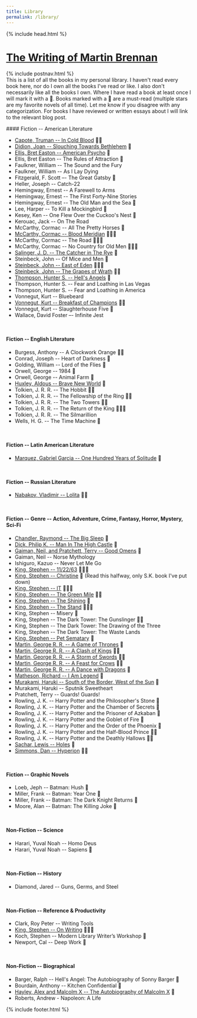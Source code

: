 ```yaml
---
title: Library
permalink: /library/
---
```


{% include head.html %}

<style>h4 { margin-top: 3rem; }</style>
<span id="top"></span>
<h1 class="page-title"><a href="/">The Writing of Martin Brennan</a></h1>
{% include postnav.html %}
<div class="blog">
  <div class="col" style="flex: 3">
  <p style="margin-top: 0">This is a list of all the books in my personal library. I haven't read every book here, nor do I own all the books I've read or like. I also don't necessarily like all the books I own. Where I have read a book at least once I will mark it with a 📖. Books marked with a 🌟 are a must-read (multiple stars are my favorite novels of all time). Let me know if you disagree with any categorization. For books I have reviewed or written essays about I will link to the relevant blog post.</p>
<div markdown="1">
#### Fiction -- American Literature

* [Capote, Truman -- In Cold Blood](/in-cold-blood/) 📖🌟
* [Didion, Joan -- Slouching Towards Bethlehem](/slouching-towards-bethlehem/) 📖
* [Ellis, Bret Easton -- American Psycho](/2017-reading-list) 📖
* Ellis, Bret Easton -- The Rules of Attraction 📖
* Faulkner, William -- The Sound and the Fury
* Faulkner, William -- As I Lay Dying 
* Fitzgerald, F. Scott –- The Great Gatsby 📖
* Heller, Joseph -- Catch-22 
* Hemingway, Ernest -- A Farewell to Arms
* Hemingway, Ernest -- The First Forty-Nine Stories
* Hemingway, Ernest -- The Old Man and the Sea 📖
* Lee, Harper -- To Kill a Mockingbird 📖
* Kesey, Ken -- One Flew Over the Cuckoo's Nest 📖
* Kerouac, Jack -- On The Road 
* McCarthy, Cormac -- All The Pretty Horses 📖
* [McCarthy, Cormac -- Blood Meridian](/2017-reading-list/) 📖🌟🌟
* McCarthy, Cormac -- The Road 📖🌟🌟
* McCarthy, Cormac -- No Country for Old Men 📖🌟🌟
* [Salinger, J. D. -- The Catcher in The Rye](/2017-reading-list) 📖
* Steinbeck, John -- Of Mice and Men 📖
* [Steinbeck, John -- East of Eden](/east-of-eden) 📖🌟🌟
* [Steinbeck, John -- The Grapes of Wrath](/now-june-2019) 📖🌟
* [Thompson, Hunter S. -- Hell's Angels](/hells-angels) 📖
* Thompson, Hunter S. -- Fear and Loathing in Las Vegas
* Thompson, Hunter S. -- Fear and Loathing in America
* Vonnegut, Kurt -- Bluebeard
* [Vonnegut, Kurt -- Breakfast of Champions](/2017-reading-list) 📖🌟
* Vonnegut, Kurt -- Slaughterhouse Five 📖
* Wallace, David Foster –- Infinite Jest

#### Fiction -- English Literature

* Burgess, Anthony -- A Clockwork Orange 📖🌟
* Conrad, Joseph -- Heart of Darkness 📖
* Golding, William -- Lord of the Flies 📖
* Orwell, George -- 1984 📖
* Orwell, George -- Animal Farm 📖
* [Huxley, Aldous -- Brave New World](/brave-new-world) 📖
* Tolkien, J. R. R. -- The Hobbit 📖🌟
* Tolkien, J. R. R. -- The Fellowship of the Ring 📖🌟
* Tolkien, J. R. R. -- The Two Towers 📖🌟
* Tolkien, J. R. R. -- The Return of the King 📖🌟🌟
* Tolkien, J. R. R. -- The Silmarillion
* Wells, H. G. -- The Time Machine 📖

#### Fiction -- Latin American Literature

* [Marquez, Gabriel Garcia -- One Hundred Years of Solitude](/one-hundred-years-of-solitude) 📖

#### Fiction -- Russian Literature

* [Nabakov, Vladimir -- Lolita](/2017-reading-list) 📖🌟

#### Fiction -- Genre -- Action, Adventure, Crime, Fantasy, Horror, Mystery, Sci-Fi

* [Chandler, Raymond -- The Big Sleep](/now-march-2019) 📖
* [Dick, Philip K. -- Man In The High Castle](/man-in-the-high-castle) 📖
* [Gaiman, Neil, and Pratchett, Terry -- Good Omens](/now-june-2019) 📖
* Gaiman, Neil -- Norse Mythology
* Ishiguro, Kazuo -- Never Let Me Go
* [King, Stephen -- 11/22/63](/now-june-2019) 📖🌟🌟
* [King, Stephen -- Christine](/now-june-2019) 📖 (Read this halfway, only S.K. book I've put down)
* [King, Stephen -- IT](/2017-reading-list) 📖🌟🌟
* [King, Stephen -- The Green Mile](/2017-reading-list) 📖🌟
* [King, Stephen -- The Shining](/the-shining) 📖
* [King, Stephen -- The Stand](/2017-reading-list) 📖🌟🌟
* King, Stephen -- Misery 📖
* King, Stephen -- The Dark Tower: The Gunslinger 📖🌟
* King, Stephen -- The Dark Tower: The Drawing of the Three
* King, Stephen -- The Dark Tower: The Waste Lands
* [King, Stephen -- Pet Sematary](/pet-sematary) 📖
* [Martin, George R. R. -- A Game of Thrones](/2017-reading-list) 📖
* [Martin, George R. R. -- A Clash of Kings](/2017-reading-list) 📖🌟
* [Martin, George R. R. -- A Storm of Swords](/2017-reading-list) 📖🌟
* [Martin, George R. R. -- A Feast for Crows](/2017-reading-list) 📖🌟
* [Martin, George R. R. -- A Dance with Dragons](/2017-reading-list) 📖
* [Matheson, Richard -- I Am Legend](/2017-reading-list) 📖
* [Murakami, Haruki -- South of the Border, West of the Sun](/south-of-the-border-west-of-the-sun) 📖
* Murakami, Haruki -- Sputnik Sweetheart
* Pratchett, Terry -- Guards! Guards!
* Rowling, J. K. -- Harry Potter and the Philosopher's Stone 📖
* Rowling, J. K. -- Harry Potter and the Chamber of Secrets 📖
* Rowling, J. K. -- Harry Potter and the Prisoner of Azkaban 📖
* Rowling, J. K. -- Harry Potter and the Goblet of Fire 📖
* Rowling, J. K. -- Harry Potter and the Order of the Phoenix 📖
* Rowling, J. K. -- Harry Potter and the Half-Blood Prince 📖🌟
* Rowling, J. K. -- Harry Potter and the Deathly Hallows 📖🌟
* [Sachar, Lewis -- Holes](/now-june-2019) 📖
* [Simmons, Dan -- Hyperion](/hyperion) 📖🌟

#### Fiction -- Graphic Novels

* Loeb, Jeph -- Batman: Hush 📖
* Miller, Frank -- Batman: Year One 📖
* Miller, Frank -- Batman: The Dark Knight Returns 📖
* Moore, Alan -- Batman: The Killing Joke 📖

#### Non-Fiction -- Science

* Harari, Yuval Noah -- Homo Deus
* Harari, Yuval Noah -- Sapiens 📖

#### Non-Fiction -- History

* Diamond, Jared -- Guns, Germs, and Steel

#### Non-Fiction -- Reference & Productivity

* Clark, Roy Peter -- Writing Tools
* [King, Stephen -- On Writing](/2017-reading-list) 📖🌟🌟
* Koch, Stephen -- Modern Library Writer’s Workshop 📖
* Newport, Cal -- Deep Work 📖

#### Non-Fiction -- Biographical

* Barger, Ralph -- Hell's Angel: The Autobiography of Sonny Barger 📖
* Bourdain, Anthony -- Kitchen Confidential 📖
* [Hayley, Alex and Malcolm X -- The Autobiography of Malcolm X](/2017-reading-list) 📖
* Roberts, Andrew - Napoleon: A Life

</div>
  </div>
</div>
{% include footer.html %}

